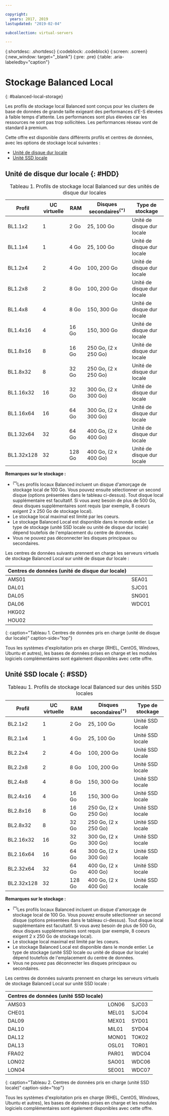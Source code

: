 ```yaml
---

copyright:
  years: 2017, 2019
lastupdated: "2019-02-04"

subcollection: virtual-servers

---
```


{:shortdesc: .shortdesc}
{:codeblock: .codeblock}
{:screen: .screen}
{:new_window: target="_blank"}
{:pre: .pre}
{:table: .aria-labeledby="caption"}

# Stockage Balanced Local
{: #balanced-local-storage}

Les profils de stockage local Balanced sont conçus pour les clusters de base de données de grande taille exigeant des performances d'E-S élevées à faible temps d'attente. Les performances sont plus élevées car les ressources ne sont pas trop sollicitées. Les performances réseau vont de standard à premium.

Cette offre est disponible dans différents profils et centres de données, avec les options de stockage local suivantes :

* [Unité de disque dur locale](/docs/vsi?topic=virtual-servers-HDD#HDD)
* [Unité SSD locale](/docs/vsi?topic=virtual-servers-SSD#SSD)

## Unité de disque dur locale {: #HDD}

<table>
<CAPTION>Tableau 1. Profils de stockage local Balanced sur des unités de disque dur locales</CAPTION>
<THEAD>
<TR>
<th>Profil</th>
<th>UC virtuelle</th>
<th>RAM</th>
<th>Disques secondaires<sup>(*)</sup></th>
<th>Type de stockage</th>
</TR>
</THEAD>
<TBODY>
<tr>
<td>BL1.1x2</td>
<td>1</td>
<td>2 Go</td>
<td>25, 100 Go</td>
<td>Unité de disque dur locale</td>
</tr>
<tr>
<td>BL1.1x4</td>
<td>1</td>
<td>4 Go</td>
<td>25, 100 Go</td>
<td>Unité de disque dur locale</td>
</tr>
<tr>
<td>BL1.2x4</td>
<td>2</td>
<td>4 Go</td>
<td>100, 200 Go</td>
<td>Unité de disque dur locale</td>
</tr>
<tr>
<td>BL1.2x8</td>
<td>2</td>
<td>8 Go</td>
<td>100, 200 Go</td>
<td>Unité de disque dur locale</td>
</tr>
<tr>
<td>BL1.4x8</td>
<td>4</td>
<td>8 Go</td>
<td>150, 300 Go</td>
<td>Unité de disque dur locale</td>
</tr>
<tr>
<td>BL1.4x16</td>
<td>4</td>
<td>16 Go</td>
<td>150, 300 Go</td>
<td>Unité de disque dur locale</td>
</tr>
<tr>
<td>BL1.8x16</td>
<td>8</td>
<td>16 Go</td>
<td>250 Go, (2 x 250 Go)</td>
<td>Unité de disque dur locale</td>
</tr>
<tr>
<td>BL1.8x32</td>
<td>8</td>
<td>32 Go</td>
<td>250 Go, (2 x 250 Go)</td>
<td>Unité de disque dur locale</td>
</tr>
<tr>
<td>BL1.16x32</td>
<td>16</td>
<td>32 Go</td>
<td>300 Go, (2 x 300 Go)</td>
<td>Unité de disque dur locale</td>
</tr>
<tr>
<td>BL1.16x64</td>
<td>16</td>
<td>64 Go</td>
<td>300 Go, (2 x 300 Go)</td>
<td>Unité de disque dur locale</td>
</tr>
<tr>
<td>BL1.32x64</td>
<td>32</td>
<td>64 Go</td>
<td>400 Go, (2 x 400 Go)</td>
<td>Unité de disque dur locale</td>
</tr>
<tr>
<td>BL1.32x128</td>
<td>32</td>
<td>128 Go</td>
<td>400 Go, (2 x 400 Go)</td>
<td>Unité de disque dur locale</td>
</tr>
</TBODY>
</table>

**Remarques sur le stockage :**
* <sup>(*)</sup>Les profils locaux Balanced incluent un disque d'amorçage de stockage local de 100 Go. Vous pouvez ensuite sélectionner un second disque (options présentées dans le tableau ci-dessus). Tout disque local supplémentaire est facultatif. Si vous avez besoin de plus de 500 Go, deux disques supplémentaires sont requis (par exemple, 8 coeurs exigent 2 x 250 Go de stockage local).
*	Le stockage local maximal est limité par les coeurs.
*	Le stockage Balanced Local est disponible dans le monde entier. Le type de stockage (unité SSD locale ou unité de disque dur locale) dépend toutefois de l'emplacement du centre de données.
*	Vous ne pouvez pas déconnecter les disques principaux ou secondaires.

Les centres de données suivants prennent en charge les serveurs virtuels de stockage Balanced Local sur unité de disque dur locale :

|Centres de données (unité de disque dur locale) |        |
|------------ |------  |  
|AMS01        |SEA01   |
|DAL01        |SJC01   |
|DAL05        |SNG01   |
|DAL06        |WDC01   |
|HKG02        |        |        
|HOU02        |        |  
{: caption="Tableau 1. Centres de données pris en charge (unité de disque dur locale)" caption-side="top"}

Tous les systèmes d'exploitation pris en charge (RHEL, CentOS, Windows, Ubuntu et autres), les bases de données prises en charge et les modules logiciels complémentaires sont également disponibles avec cette offre.  

## Unité SSD locale {: #SSD}
<table>
<CAPTION>Tableau 1. Profils de stockage local Balanced sur des unités SSD locales</CAPTION>
<THEAD>
<TR>
<th>Profil</th>
<th>UC virtuelle</th>
<th>RAM</th>
<th>Disques secondaires<sup>(*)</sup></th>
<th>Type de stockage</th>
</TR>
</THEAD>
<TBODY>
<tr>
<td>BL2.1x2</td>
<td>1</td>
<td>2 Go</td>
<td>25, 100 Go</td>
<td>Unité SSD locale</td>
</tr>
<tr>
<td>BL2.1x4</td>
<td>1</td>
<td>4 Go</td>
<td>25, 100 Go</td>
<td>Unité SSD locale</td>
</tr>
<tr>
<td>BL2.2x4</td>
<td>2</td>
<td>4 Go</td>
<td>100, 200 Go</td>
<td>Unité SSD locale</td>
</tr>
<tr>
<td>BL2.2x8</td>
<td>2</td>
<td>8 Go</td>
<td>100, 200 Go</td>
<td>Unité SSD locale</td>
</tr>
<tr>
<td>BL2.4x8</td>
<td>4</td>
<td>8 Go</td>
<td>150, 300 Go</td>
<td>Unité SSD locale</td>
</tr>
<tr>
<td>BL2.4x16</td>
<td>4</td>
<td>16 Go</td>
<td>150, 300 Go</td>
<td>Unité SSD locale</td>
</tr>
<tr>
<td>BL2.8x16</td>
<td>8</td>
<td>16 Go</td>
<td>250 Go, (2 x 250 Go)</td>
<td>Unité SSD locale</td>
</tr>
<tr>
<td>BL2.8x32</td>
<td>8</td>
<td>32 Go</td>
<td>250 Go, (2 x 250 Go)</td>
<td>Unité SSD locale</td>
</tr>
<tr>
<td>BL2.16x32</td>
<td>16</td>
<td>32 Go</td>
<td>300 Go, (2 x 300 Go)</td>
<td>Unité SSD locale</td>
</tr>
<tr>
<td>BL2.16x64</td>
<td>16</td>
<td>64 Go</td>
<td>300 Go, (2 x 300 Go)</td>
<td>Unité SSD locale</td>
</tr>
<tr>
<td>BL2.32x64</td>
<td>32</td>
<td>64 Go</td>
<td>400 Go, (2 x 400 Go)</td>
<td>Unité SSD locale</td>
</tr>
<tr>
<td>BL2.32x128</td>
<td>32</td>
<td>128 Go</td>
<td>400 Go, (2 x 400 Go)</td>
<td>Unité SSD locale</td>
</tr>
</TBODY>
</table>

**Remarques sur le stockage :**
* <sup>(*)</sup>Les profils locaux Balanced incluent un disque d'amorçage de stockage local de 100 Go. Vous pouvez ensuite sélectionner un second disque (options présentées dans le tableau ci-dessus). Tout disque local supplémentaire est facultatif. Si vous avez besoin de plus de 500 Go, deux disques supplémentaires sont requis (par exemple, 8 coeurs exigent 2 x 250 Go de stockage local).
*	Le stockage local maximal est limité par les coeurs.
*	Le stockage Balanced Local est disponible dans le monde entier. Le type de stockage (unité SSD locale ou unité de disque dur locale) dépend toutefois de l'emplacement du centre de données.
*	Vous ne pouvez pas déconnecter les disques principaux ou secondaires.

Les centres de données suivants prennent en charge les serveurs virtuels de stockage Balanced Local sur unité SSD locale :

|Centres de données (unité SSD locale) |        |         |
|------- |------  |------ |
|AMS03   |LON06   |SJC03  |
|CHE01   |MEL01   |SJC04  |
|DAL09   |MEX01   |SYD01  |
|DAL10   |MIL01   |SYD04  |
|DAL12   |MON01   |TOK02  |       
|DAL13   |OSL01   |TOR01  |
|FRA02   |PAR01   |WDC04  |
|LON02   |SAO01   |WDC06  |
|LON04   |SEO01   | WDC07 |
{: caption="Tableau 2. Centres de données pris en charge (unité SSD locale)" caption-side="top"}

Tous les systèmes d'exploitation pris en charge (RHEL, CentOS, Windows, Ubuntu et autres), les bases de données prises en charge et les modules logiciels complémentaires sont également disponibles avec cette offre.  

